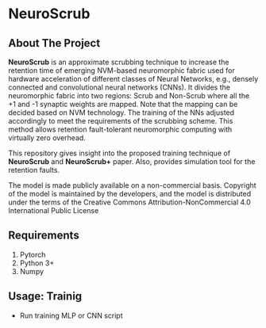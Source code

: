 # NeuroScrub

<!-- ABOUT THE PROJECT -->
## About The Project

**NeuroScrub** is an approximate scrubbing technique to increase the retention time of emerging NVM-based neuromorphic fabric used for hardware acceleration of different classes of Neural Networks, e.g., densely connected and convolutional neural networks (CNNs). It divides the neuromorphic fabric into two regions: Scrub and Non-Scrub where all the +1 and -1 synaptic weights are mapped. Note that the mapping can be decided based on NVM technology. The training of the NNs adjusted accordingly to meet the requirements of the scrubbing scheme. This method allows retention fault-tolerant neuromorphic computing with virtually zero overhead. 

This repository gives insight into the proposed training technique of **NeuroScrub** and **NeuroScrub+** paper. Also, provides simulation tool for the retention faults. 

The model is made publicly available on a non-commercial basis. Copyright of the model is maintained by the developers, and the model is distributed under the terms of the Creative Commons Attribution-NonCommercial 4.0 International Public License

## Requirements
1. Pytorch
2. Python 3+
3. Numpy

## Usage: Trainig

* Run training MLP or CNN script 
